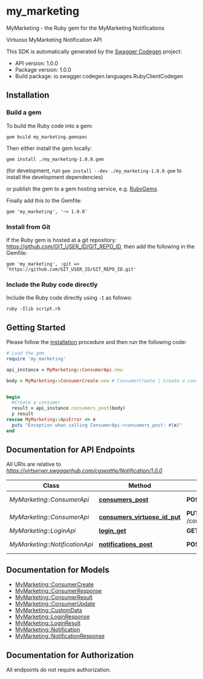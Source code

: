 # my_marketing

MyMarketing - the Ruby gem for the MyMarketing Notifications

Virtuoso MyMarketing Notification API

This SDK is automatically generated by the [Swagger Codegen](https://github.com/swagger-api/swagger-codegen) project:

- API version: 1.0.0
- Package version: 1.0.0
- Build package: io.swagger.codegen.languages.RubyClientCodegen

## Installation

### Build a gem

To build the Ruby code into a gem:

```shell
gem build my_marketing.gemspec
```

Then either install the gem locally:

```shell
gem install ./my_marketing-1.0.0.gem
```
(for development, run `gem install --dev ./my_marketing-1.0.0.gem` to install the development dependencies)

or publish the gem to a gem hosting service, e.g. [RubyGems](https://rubygems.org/).

Finally add this to the Gemfile:

    gem 'my_marketing', '~> 1.0.0'

### Install from Git

If the Ruby gem is hosted at a git repository: https://github.com/GIT_USER_ID/GIT_REPO_ID, then add the following in the Gemfile:

    gem 'my_marketing', :git => 'https://github.com/GIT_USER_ID/GIT_REPO_ID.git'

### Include the Ruby code directly

Include the Ruby code directly using `-I` as follows:

```shell
ruby -Ilib script.rb
```

## Getting Started

Please follow the [installation](#installation) procedure and then run the following code:
```ruby
# Load the gem
require 'my_marketing'

api_instance = MyMarketing::ConsumerApi.new

body = MyMarketing::ConsumerCreate.new # ConsumerCreate | Create a consumer record


begin
  #Create a consumer
  result = api_instance.consumers_post(body)
  p result
rescue MyMarketing::ApiError => e
  puts "Exception when calling ConsumerApi->consumers_post: #{e}"
end

```

## Documentation for API Endpoints

All URIs are relative to *https://virtserver.swaggerhub.com/cgseattle/Notification/1.0.0*

Class | Method | HTTP request | Description
------------ | ------------- | ------------- | -------------
*MyMarketing::ConsumerApi* | [**consumers_post**](docs/ConsumerApi.md#consumers_post) | **POST** /consumers | Create a consumer
*MyMarketing::ConsumerApi* | [**consumers_virtuoso_id_put**](docs/ConsumerApi.md#consumers_virtuoso_id_put) | **PUT** /consumers/{virtuosoId} | Update a consumer
*MyMarketing::LoginApi* | [**login_get**](docs/LoginApi.md#login_get) | **GET** /login | Authentication
*MyMarketing::NotificationApi* | [**notifications_post**](docs/NotificationApi.md#notifications_post) | **POST** /notifications | Queue a notification


## Documentation for Models

 - [MyMarketing::ConsumerCreate](docs/ConsumerCreate.md)
 - [MyMarketing::ConsumerResponse](docs/ConsumerResponse.md)
 - [MyMarketing::ConsumerResult](docs/ConsumerResult.md)
 - [MyMarketing::ConsumerUpdate](docs/ConsumerUpdate.md)
 - [MyMarketing::CustomData](docs/CustomData.md)
 - [MyMarketing::LoginResponse](docs/LoginResponse.md)
 - [MyMarketing::LoginResult](docs/LoginResult.md)
 - [MyMarketing::Notification](docs/Notification.md)
 - [MyMarketing::NotificationResponse](docs/NotificationResponse.md)


## Documentation for Authorization

 All endpoints do not require authorization.

